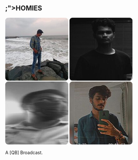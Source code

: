 

 <body style="background:url('love.gif');">
    <meta name="viewport" content="width=device-width, intial-scale=1.0">
    <title> Home</title>
    <link rel="stylesheet" href="style.css">


<body>
    <nav> <h1 style="font-size:50x; <font color="red"></font>;">HOMIES</h1> </nav>
    <div class="profile-box">
        <a href="https://www.instagram.com/sushanth_bathini/" class="a-foto"> <img class="foto-button" src="pok.jpg" style="border-radius: 9px;"></a>
        <a href="https://www.instagram.com/qb_________________/" class="a-foto"> <img class="foto-button" src="qb.jpg" style="border-radius: 9px;"></a>
        <a href="https://www.instagram.com/_manikiran_31/" class="a-foto"> <img class="foto-button" src="pol.jpg" style="border-radius: 9px;"></a>
        <a href="https://www.instagram.com/d_a_t_t_a_07/" class="a-foto"> <img class="foto-button" src="frog.jpg" style="border-radius: 9px;"></a>
    </div>
    <footer id="producer">
       <p id="f-txt"> A [QB] Broadcast.</p>
    </footer>
    
</body>
</html>

